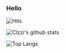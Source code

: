 ### Hello

<!--
**Clzzi/Clzzi** is a ✨ _special_ ✨ repository because its `README.md` (this file) appears on your GitHub profile.
- 🔭 I’m currently working on ...
- 🌱 I’m currently learning ...
- 👯 I’m looking to collaborate on ...
- 🤔 I’m looking for help with ...
- 💬 Ask me about ...
- 📫 How to reach me: ...
- 😄 Pronouns: ...
- ⚡ Fun fact: ...
-->
![Hits](https://hits.seeyoufarm.com/api/count/incr/badge.svg?url=https%3A%2F%2Fgithub.com%2Fgjbae1212%2Fhit-counter&count_bg=%23A379D7&title_bg=%23CB7ED7&icon=&icon_color=%23C09FF5&title=Visit&edge_flat=false)

![Clzzi's github stats](https://github-readme-stats.vercel.app/api?username=Clzzi&count_private=true&show_icons=true&theme=cobalt?username=Clzzi)

![Top Langs](https://github-readme-stats.vercel.app/api/top-langs/?username=Clzzi&layout=compact)
